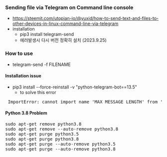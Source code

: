 ### Sending file via Telegram on Command line console
- https://steemit.com/utopian-io/@yuxid/how-to-send-text-and-files-to-other-devices-in-linux-command-line-via-telegram
- installation
  - pip3 install telegram-send
  - 에러발생시 다시 버전 정확히 설치 (2023.9.25)

### How to use
- telegram-send -f FILENAME

#### Installation issue

- pip3 install --force-reinstall -v "python-telegram-bot==13.5"
  - to solve this error
<pre> ImportError: cannot import name 'MAX_MESSAGE_LENGTH' from 'telegram.constants' (/home/user/.local/lib/python3.10/site-packages/telegram/constants.py) </pre>

#### Python 3.8 Problem
<pre>
sudo apt-get remove python3.8
sudo apt-get remove --auto-remove python3.8
sudo apt-get purge python3.5
sudo apt-get purge python3.8
sudo apt-get purge --auto-remove python3.5
sudo apt-get purge --auto-remove python3.8
</pre>
